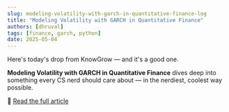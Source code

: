 ```yaml
---
slug: modeling-volatility-with-garch-in-quantitative-finance-log
title: "Modeling Volatility with GARCH in Quantitative Finance"
authors: [dhruval]
tags: [finance, garch, python]
date: 2025-05-04
---
```


Here's today's drop from KnowGrow — and it's a good one.

**Modeling Volatility with GARCH in Quantitative Finance** dives deep into something every CS nerd should care about — in the nerdiest, coolest way possible.

🔗 [Read the full article](/docs/modeling-volatility-with-garch-in-quantitative-finance)
